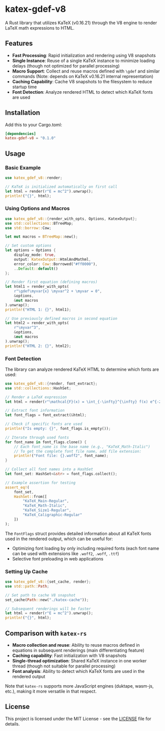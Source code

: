 # katex-gdef-v8

A Rust library that utilizes KaTeX (v0.16.21) through the V8 engine to render LaTeX math expressions to HTML.

## Features

* **Fast Processing**: Rapid initialization and rendering using V8 snapshots
* **Single Instance**: Reuse of a single KaTeX instance to minimize loading delays (though not optimized for parallel processing)
* **Macro Support**: Collect and reuse macros defined with `\gdef` and similar commands (Note: depends on KaTeX v0.16.21 internal representation)
* **Caching Capability**: Cache V8 snapshots to the filesystem to reduce startup time
* **Font Detection**: Analyze rendered HTML to detect which KaTeX fonts are used

## Installation

Add this to your Cargo.toml:

```toml
[dependencies]
katex-gdef-v8 = "0.1.0"
```

## Usage

### Basic Example

```rust
use katex_gdef_v8::render;

// KaTeX is initialized automatically on first call
let html = render(r"E = mc^2").unwrap();
println!("{}", html);
```

### Using Options and Macros

```rust
use katex_gdef_v8::{render_with_opts, Options, KatexOutput};
use std::collections::BTreeMap;
use std::borrow::Cow;

let mut macros = BTreeMap::new();

// Set custom options
let options = Options {
    display_mode: true,
    output: KatexOutput::HtmlAndMathml,
    error_color: Cow::Borrowed("#ff0000"),
    ..Default::default()
};

// Render first equation (defining macros)
let html1 = render_with_opts(
    r"\gdef\myvar{x} \myvar^2 + \myvar = 0",
    &options,
    &mut macros
).unwrap();
println!("HTML 1: {}", html1);

// Use previously defined macros in second equation
let html2 = render_with_opts(
    r"\myvar^3",
    &options,
    &mut macros
).unwrap();
println!("HTML 2: {}", html2);
```

### Font Detection

The library can analyze rendered KaTeX HTML to determine which fonts are used:

```rust
use katex_gdef_v8::{render, font_extract};
use std::collections::HashSet;

// Render a LaTeX expression
let html = render(r"\mathcal{F}(x) = \int_{-\infty}^{\infty} f(x) e^{-2\pi i x \xi} dx").unwrap();

// Extract font information
let font_flags = font_extract(&html);

// Check if specific fonts are used
println!("Is empty: {}", font_flags.is_empty());

// Iterate through used fonts
for font_name in font_flags.clone() {
    // Each font_name is the base name (e.g., "KaTeX_Math-Italic")
    // To get the complete font file name, add file extension:
    println!("Font file: {}.woff2", font_name);
}

// Collect all font names into a HashSet
let font_set: HashSet<&str> = font_flags.collect();

// Example assertion for testing
assert_eq!(
    font_set,
    HashSet::from([
        "KaTeX_Main-Regular",
        "KaTeX_Math-Italic",
        "KaTeX_Size1-Regular",
        "KaTeX_Caligraphic-Regular"
    ])
);
```

The `FontFlags` struct provides detailed information about all KaTeX fonts used in the rendered output, which can be useful for:

- Optimizing font loading by only including required fonts (each font name can be used with extensions like `.woff2`, `.woff`, `.ttf`)
- Selective font preloading in web applications

### Setting Up Cache

```rust
use katex_gdef_v8::{set_cache, render};
use std::path::Path;

// Set path to cache V8 snapshot
set_cache(Path::new("./katex-cache"));

// Subsequent renderings will be faster
let html = render(r"E = mc^2").unwrap();
println!("{}", html);
```

## Comparison with `katex-rs`

* **Macro collection and reuse**: Ability to reuse macros defined in equations in subsequent renderings (main differentiating feature)
* **Caching capability**: Fast initialization with V8 snapshots
* **Single-thread optimization**: Shared KaTeX instance in one worker thread (though not suitable for parallel processing)
* **Font analysis**: Ability to detect which KaTeX fonts are used in the rendered output

Note that `katex-rs` supports more JavaScript engines (duktape, wasm-js, etc.), making it more versatile in that respect.

## License

This project is licensed under the MIT License - see the [LICENSE](LICENSE) file for details.